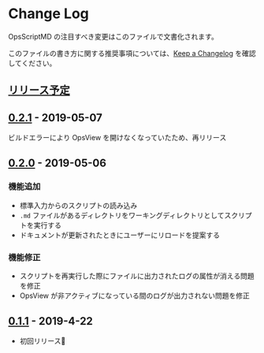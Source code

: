 # Change Log

OpsScriptMD の注目すべき変更はこのファイルで文書化されます。

このファイルの書き方に関する推奨事項については、[Keep a Changelog](http://keepachangelog.com/) を確認してください。

## [リリース予定]

## [0.2.1] - 2019-05-07

ビルドエラーにより OpsView を開けなくなっていたため、再リリース

## [0.2.0] - 2019-05-06

### 機能追加
- 標準入力からのスクリプトの読み込み
- `.md` ファイルがあるディレクトリをワーキングディレクトリとしてスクリプトを実行する
- ドキュメントが更新されたときにユーザーにリロードを提案する

### 機能修正
- スクリプトを再実行した際にファイルに出力されたログの属性が消える問題を修正
- OpsView が非アクティブになっている間のログが出力されない問題を修正

## [0.1.1] - 2019-4-22

- 初回リリース🚀

[リリース予定]: https://github.com/negokaz/vscode-ops-script-md/compare/v0.2.1...HEAD
[0.2.1]: https://github.com/negokaz/vscode-ops-script-md/releases/tag/v0.2.1
[0.2.0]: https://github.com/negokaz/vscode-ops-script-md/releases/tag/v0.2.0
[0.1.1]: https://github.com/negokaz/vscode-ops-script-md/releases/tag/v0.1.1

